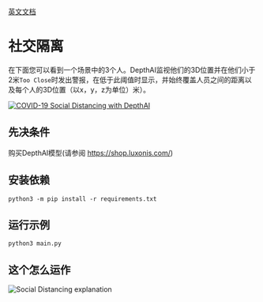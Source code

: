 [英文文档](README.md)

# 社交隔离

在下面您可以看到一个场景中的3个人。DepthAI监视他们的3D位置并在他们小于2米`Too Close`时发出警报，在低于此阈值时显示，并始终覆盖人员之间的距离以及每个人的3D位置（以x，y，z为单位）米）。

[![COVID-19 Social Distancing with DepthAI](https://user-images.githubusercontent.com/5244214/90741333-73f89500-e2cf-11ea-919b-b1f47dc55c4a.gif)](https://www.youtube.com/watch?v=-Ut9TemGZ8I "DepthAI Social Distancing Proof of Concept")

## 先决条件

购买DepthAI模型(请参阅 https://shop.luxonis.com/)

## 安装依赖

```
python3 -m pip install -r requirements.txt
```

## 运行示例

```
python3 main.py
```

## 这个怎么运作

![Social Distancing explanation](https://user-images.githubusercontent.com/32992551/101372410-19c51500-3869-11eb-8af4-f9b4e81a6f78.png)
